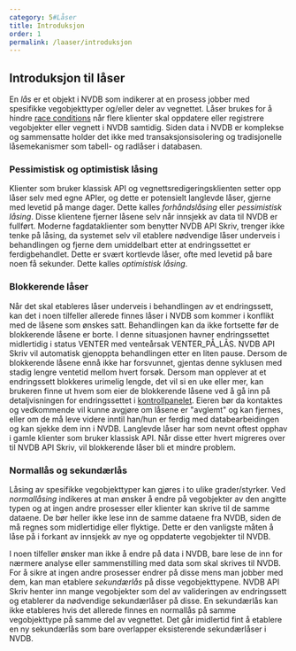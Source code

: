 ```yaml
---
category: 5#Låser
title: Introduksjon
order: 1
permalink: /laaser/introduksjon
---
```


## Introduksjon til låser

En _lås_ er et objekt i NVDB som indikerer at en prosess jobber med spesifikke vegobjekttyper og/eller deler av vegnettet.
Låser brukes for å hindre [race conditions](https://en.wikipedia.org/wiki/Race_condition) når flere klienter skal oppdatere eller registrere vegobjekter eller vegnett i NVDB samtidig.
Siden data i NVDB er komplekse og sammensatte holder det ikke med transaksjonsisolering og tradisjonelle låsemekanismer som tabell- og radlåser i databasen.

### Pessimistisk og optimistisk låsing

Klienter som bruker klassisk API og vegnettsredigeringsklienten setter opp låser selv med egne APIer, og dette er potensielt langlevde låser, gjerne med levetid på mange dager.
Dette kalles _forhåndslåsing_ eller _pessimistisk låsing_. Disse klientene fjerner låsene selv når innsjekk av data til NVDB er fullført. Moderne fagdataklienter som benytter
NVDB API Skriv, trenger ikke tenke på låsing, da systemet selv vil etablere nødvendige låser underveis i behandlingen og fjerne dem umiddelbart etter at endringssettet er
ferdigbehandlet. Dette er svært kortlevde låser, ofte med levetid på bare noen få sekunder. Dette kalles _optimistisk låsing_.

### Blokkerende låser

Når det skal etableres låser underveis i behandlingen av et endringssett, kan det i noen tilfeller allerede finnes låser i NVDB som kommer i konflikt med de låsene som ønskes satt.
Behandlingen kan da ikke fortsette før de blokkerende låsene er borte. I denne situasjonen havner endringssettet midlertidig i status VENTER med venteårsak VENTER_PÅ_LÅS.
NVDB API Skriv vil automatisk gjenoppta behandlingen etter en liten pause. Dersom de blokkerende låsene ennå ikke har forsvunnet, gjentas denne syklusen med stadig lengre ventetid
mellom hvert forsøk. Dersom man opplever at et endringssett blokkeres urimelig lengde, det vil si en uke eller mer, kan brukeren finne ut hvem som eier de blokkerende låsene ved å gå
inn på detaljvisningen for endringssettet i [kontrollpanelet](kontrollpanel.md). Eieren bør da kontaktes og vedkommende vil kunne avgjøre om låsene er "avglemt" og kan fjernes, eller om de må leve videre inntil han/hun er
ferdig med databearbeidingen og kan sjekke dem inn i NVDB. Langlevde låser har som nevnt oftest opphav i gamle klienter som bruker klassisk API. Når disse etter hvert migreres over
til NVDB API Skriv, vil blokkerende låser bli et mindre problem.

### Normallås og sekundærlås

Låsing av spesifikke vegobjekttyper kan gjøres i to ulike grader/styrker. Ved _normallåsing_ indikeres at man ønsker å endre på vegobjekter av
den angitte typen og at ingen andre prosesser eller klienter kan skrive til de samme dataene. De bør heller ikke lese inn de samme dataene fra NVDB,
siden de må regnes som midlertidige eller flyktige. Dette er den vanligste måten å låse på i forkant av innsjekk av nye og oppdaterte vegobjekter til NVDB.

I noen tilfeller ønsker man ikke å endre på data i NVDB, bare lese de inn for nærmere analyse eller sammenstilling med data som skal skrives til NVDB.
For å sikre at ingen andre prosesser endrer på disse mens man jobber med dem, kan man etablere _sekundærlås_ på disse vegobjekttypene.
NVDB API Skriv henter inn mange vegobjekter som del av valideringen av endringssett og etablerer da nødvendige sekundærlåser på disse. En sekundærlås
kan ikke etableres hvis det allerede finnes en normallås på samme vegobjekttype på samme del av vegnettet. Det går imidlertid fint å etablere en
ny sekundærlås som bare overlapper eksisterende sekundærlåser i NVDB. 